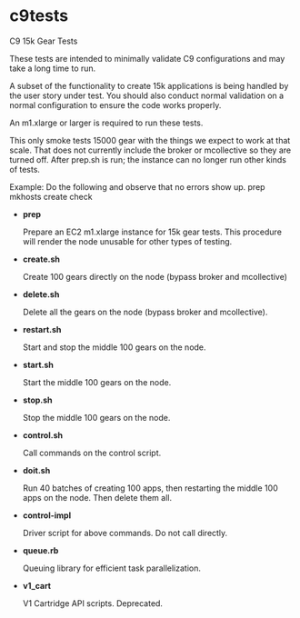 c9tests
=======

C9 15k Gear Tests

These tests are intended to minimally validate C9 configurations and
may take a long time to run.

A subset of the functionality to create 15k applications is being
handled by the user story under test.  You should also conduct normal
validation on a normal configuration to ensure the code works
properly.

An m1.xlarge or larger is required to run these tests.

This only smoke tests 15000 gear with the things we expect to work at
that scale.  That does not currently include the broker or mcollective
so they are turned off.  After prep.sh is run; the instance can no
longer run other kinds of tests.

Example: Do the following and observe that no errors show up.
prep
mkhosts
create
check


* __prep__

  Prepare an EC2 m1.xlarge instance for 15k gear tests.  This
  procedure will render the node unusable for other types of testing.

* __create.sh__

  Create 100 gears directly on the node (bypass broker and mcollective)

* __delete.sh__

  Delete all the gears on the node (bypass broker and mcollective).

* __restart.sh__

  Start and stop the middle 100 gears on the node.

* __start.sh__

  Start the middle 100 gears on the node.

* __stop.sh__

  Stop the middle 100 gears on the node.

* __control.sh__

  Call commands on the control script.

* __doit.sh__

  Run 40 batches of creating 100 apps, then restarting the middle 100
  apps on the node.  Then delete them all.

* __control-impl__

  Driver script for above commands.  Do not call directly.

* __queue.rb__

  Queuing library for efficient task parallelization.

* __v1_cart__

  V1 Cartridge API scripts.  Deprecated.

